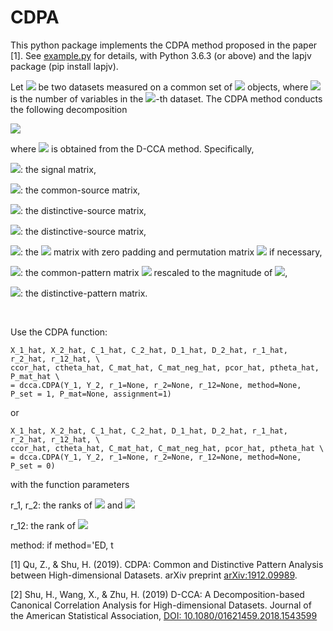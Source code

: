 # CDPA
This python package implements the CDPA method proposed in the paper [1]. See [example.py](https://github.com/shu-hai/D-CCA/blob/master/example.py) for details, with Python 3.6.3 (or above) and the lapjv package (pip install lapjv).

Let <img src="https://render.githubusercontent.com/render/math?math=Y_k\in \mathbb{R}^{p_k\times n}, k=1,2">
be two datasets measured on a common set of <img src="https://render.githubusercontent.com/render/math?math=n"> objects, where <img src="https://render.githubusercontent.com/render/math?math=p_k"> is the number of variables in the <img src="https://render.githubusercontent.com/render/math?math=k">-th dataset. The CDPA method conducts the following decomposition


<img src="https://latex.codecogs.com/svg.latex?\Large&space;X_k^0=C^{(k)}+\Delta_k">

where <img src="https://latex.codecogs.com/svg.latex?\Large&space;X_k=C_k+D_k=Y_k-E_k"> is obtained from the D-CCA method. Specifically,

<img src="https://latex.codecogs.com/svg.latex?\Large&space;X_k">: the signal matrix,

<img src="https://latex.codecogs.com/svg.latex?\Large&space;C_k">: the common-source matrix,

<img src="https://latex.codecogs.com/svg.latex?\Large&space;D_k">: the distinctive-source matrix,

<img src="https://latex.codecogs.com/svg.latex?\Large&space;E_k">: the distinctive-source matrix,

<img src="https://latex.codecogs.com/svg.latex?\Large&space;X_k^0">: the <img src="https://latex.codecogs.com/svg.latex?\Large&space;X_k"> matrix with zero padding and permutation matrix <img src="https://latex.codecogs.com/svg.latex?\Large&space;P"> if necessary,

<img src="https://latex.codecogs.com/svg.latex?\Large&space;C^{(k)}">: the common-pattern matrix <img src="https://latex.codecogs.com/svg.latex?\Large&space;C"> rescaled to the magnitude of <img src="https://latex.codecogs.com/svg.latex?\Large&space;X_k">, 

<img src="https://latex.codecogs.com/svg.latex?\Large&space;\Delta_k">: the distinctive-pattern matrix.


<br/>

Use the CDPA function:
```
X_1_hat, X_2_hat, C_1_hat, C_2_hat, D_1_hat, D_2_hat, r_1_hat, r_2_hat, r_12_hat, \
ccor_hat, ctheta_hat, C_mat_hat, C_mat_neg_hat, pcor_hat, ptheta_hat, P_mat_hat \
= dcca.CDPA(Y_1, Y_2, r_1=None, r_2=None, r_12=None, method=None, P_set = 1, P_mat=None, assignment=1)   
```
or 
```
X_1_hat, X_2_hat, C_1_hat, C_2_hat, D_1_hat, D_2_hat, r_1_hat, r_2_hat, r_12_hat, \
ccor_hat, ctheta_hat, C_mat_hat, C_mat_neg_hat, pcor_hat, ptheta_hat \
= dcca.CDPA(Y_1, Y_2, r_1=None, r_2=None, r_12=None, method=None, P_set = 0)   
```

with the function parameters

r_1, r_2: the ranks of <img src="https://latex.codecogs.com/svg.latex?\Large&space;cov(X_1^{[:,1]})"> and <img src="https://latex.codecogs.com/svg.latex?\Large&space;cov(X_2^{[:,1]})">

r_12: the rank of <img src="https://latex.codecogs.com/svg.latex?\Large&space;cov(X_1^{[:,1]},X_2^{[:,1]})">

method: if method='ED, t


[1] Qu, Z., & Shu, H. (2019). CDPA: Common and Distinctive Pattern Analysis between High-dimensional Datasets. arXiv preprint [arXiv:1912.09989](https://arxiv.org/abs/1912.09989).

[2] Shu, H., Wang, X., & Zhu, H. (2019) D-CCA: A Decomposition-based Canonical Correlation Analysis for High-dimensional Datasets. Journal of the American Statistical Association, [DOI: 10.1080/01621459.2018.1543599](https://doi.org/10.1080/01621459.2018.1543599) 
